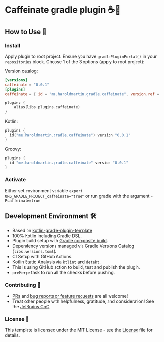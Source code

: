 # Caffeinate gradle plugin ☕️🐘

## How to Use 🎉

### Install

Apply plugin to root project. Ensure you have `gradlePluginPortal()` in your `repositories` block.
Choose 1 of the 3 options (apply to root project):

Version catalog:

```toml
[versions]
caffeinate = "0.0.1"
[plugins]
caffeinate = { id = "me.haroldmartin.gradle.caffeinate", version.ref = "caffeinate" }
```

```kotlin
plugins {
    alias(libs.plugins.caffeinate)
}
```

Kotlin:

```kotlin
plugins {
  id("me.haroldmartin.gradle.caffeinate") version "0.0.1"
}
```

Groovy:

```groovy
plugins {
  id "me.haroldmartin.gradle.caffeinate" version "0.0.1"
}
```

### Activate

Either set environment variable `export ORG_GRADLE_PROJECT_caffeinate="true"` or run gradle with the argument `-Pcaffeinate=true`

## Development Environment 🛠

- Based on [kotlin-gradle-plugin-template](https://github.com/cortinico/kotlin-gradle-plugin-template)
- 100% Kotlin including Gradle DSL.
- Plugin build setup with [Gradle composite build](https://docs.gradle.org/current/userguide/composite_builds.html).
- Dependency versions managed via Gradle Versions Catalog (`libs.versions.toml`).
- CI Setup with GitHub Actions.
- Kotlin Static Analysis via `ktlint` and `detekt`.
- This is using GitHub action to build, test and publish the plugin.
- `preMerge` task to run all the checks before pushing.

### Contributing 🤝

* [PRs](https://github.com/hbmartin/gradle-plugin-caffeinate/pulls) and [bug reports or feature requests](https://github.com/hbmartin/gradle-plugin-caffeinate/issues) are all welcome!
* Treat other people with helpfulness, gratitude, and consideration! See the [JetBrains CoC](https://confluence.jetbrains.com/display/ALL/JetBrains+Open+Source+and+Community+Code+of+Conduct)

### License 📄

This template is licensed under the MIT License - see the [License](License) file for details.
